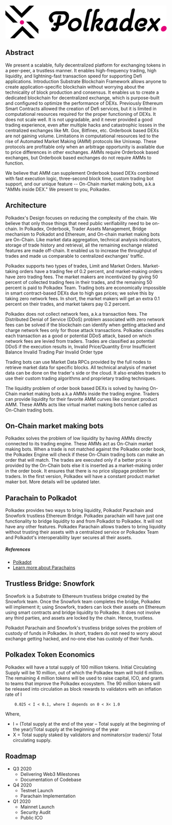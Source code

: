 ![Logo](https://github.com/Polkadex-Substrate/Documentation/blob/master/images/Logo.svg)
## Abstract
We present a scalable, fully decentralized platform for exchanging tokens in a peer-peer, a trustless manner. It enables high-frequency trading, high liquidity, and lightning-fast transaction speed for supporting Defi applications.
Introduction
Substrate Blockchain Framework allows anyone to create application-specific blockchain without worrying about the technicality of block production and consensus.	It enables us to create a dedicated blockchain for decentralized exchange, which is purpose-built and configured to optimize the performance of DEXs. Previously Ethereum Smart Contracts allowed the creation of Defi services, but it is limited in computational resources required for the proper functioning of DEXs. It does not scale well. It is not upgradable, and it never provided a good trading experience, even after multiple hacks and catastrophic losses in the centralized exchanges like Mt. Gox, Bitfinex, etc. Orderbook based DEXs are not gaining volume. Limitations in computational resources led to the rise of Automated Market Making  (AMM) protocols like Uniswap. These protocols are profitable only when an arbitrage opportunity is available due to price differences in other exchanges. AMMs require Orderbook based exchanges, but Orderbook based exchanges do not require AMMs to function. 

We believe that AMM can supplement Orderbook based DEXs combined with fast execution logic, three-second block time, custom trading bot support, and our unique feature -- On-Chain market making bots, a.k.a "AMMs inside DEX." We present to you, Polkadex.

## Architecture
Polkadex's Design focuses on reducing the complexity of the chain. We believe that only those things that need public verifiability need to be on-chain. In Polkadex, Orderbook, Trader Assets Management, Bridge mechanism to Polkadot and Ethereum, and On-chain market making bots are On-Chain. Like market data aggregation,  technical analysis indicators, storage of trade history and retrieval, all the remaining exchange related features are made off-chain. It enabled us to increase the throughput of trades and made us comparable to centralized exchanges' traffic. 

Polkadex supports two types of trades, Limit and Market Orders. Market-taking orders have a trading fee of 0.2 percent, and market-making orders have zero trading fees. The market makers are incentivized by giving 50 percent of collected trading fees in their trades, and the remaining 50 percent is paid to Polkadex Team. Trading bots are economically impossible in smart contract-based DEXs due to high gas prices; we solve this by taking zero network fees. In short, the market makers will get an extra 0.1 percent on their trades, and market takers pay 0.2 percent.

Polkadex does not collect network fees, a.k.a transaction fees. The Distributed Denial of Service (DDoS) problem associated with zero network fees can be solved if the blockchain can identify when getting attacked and charge network fees only for those attack transactions. Polkadex classifies each transaction as a good or potential DDoS attack, based on which network fees are levied from traders. Trades are classified as potential DDoS if the execution results in,
 Invalid Price/Quantity Error
Insufficient Balance
Invalid Trading Pair
Invalid Order type

Trading bots can use Market Data RPCs provided by the full nodes to retrieve market data for specific blocks. All technical analysis of market data can be done on the trader's side or the cloud. It also enables traders to use their custom trading algorithms and proprietary trading techniques.

The liquidity problem of order book based DEXs is solved by having On-Chain market making bots a.k.a AMMs inside the trading engine. Traders can provide liquidity for their favorite AMM curves like constant product AMM. These AMMs acts like virtual market making bots hence called as On-Chain trading bots.
## On-Chain market making bots
Polkadex solves the problem of low liquidity by having AMMs directly connected to its trading engine. These AMMs act as On-Chain market making bots. When a trade is not matched against the Polkadex order book, the Polkadex Engine will check if these On-Chain trading bots can make an order that will match. The trades are executed only if a better price is provided by the On-Chain bots else it is inserted as a market-making order in the order book. It ensures that there is no price slippage problem for traders. 
In the first version, Polkadex will have a constant product market maker bot.
More details will be updated later.
## Parachain to Polkadot
Polkadex provides two ways to bring liquidity, Polkadot Parachain and Snowfork trustless Ethereum Bridge. Polkadex parachain will have just one functionality to bridge liquidity to and from Polkadot to Polkadex. It will not have any other features. 
Polkadex Parachain allows traders to bring liquidity without trusting their assets with a centralized service or Polkadex Team and Polkadot's interoperability layer secures all their assets.

##### References
* [Polkadot](https://polkadot.network/)
* [Learn more about Parachains](https://wiki.polkadot.network/docs/en/learn-parachains)
## Trustless Bridge: Snowfork
Snowfork is a Substrate to Ethereum trustless bridge created by the Snowfork team. Once the Snowfork team completes the bridge, Polkadex will implement it; using Snowfork, traders can lock their assets on Ethereum using smart contracts and bridge liquidity to Polkadex. It does not involve any third parties, and assets are locked by the chain. Hence, trustless.

Polkadot Parachain and Snowfork's trustless bridge solves the problem of custody of funds in Polkadex. In short, traders do not need to worry about exchange getting hacked, and no-one else has custody of their funds.
## Polkadex Token Economics
Polkadex will have a total supply of 100 million tokens. Initial Circulating Supply will be 10 million, out of which the Polkadex team will hold 6 million. The remaining 4 million tokens will be used to raise capital, ICO, and grants to teams that improve the Polkadex ecosystem.
The 90 million tokens will be released into circulation as block rewards to validators with an inflation rate of  I
 		
 		0.025 < I < 0.1, where I depends on 0 < X< 1.0

Where, 
* I = (Total supply at the end of the year – Total supply at the beginning of the year)/Total supply at the beginning of the year
* X = Total supply staked by validators and nominators(or traders)/ Total circulating supply.
## Roadmap
- Q3 2020
    - Delivering Web3 Milestones
    - Documentation of Codebase
- Q4 2020
    - Testnet Launch
    - Parachain Implementation
- Q1 2020
    - Mainnet Launch
    - Security Audit
    - Public ICO
